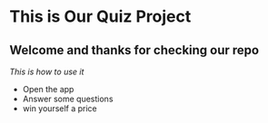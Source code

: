 # This is Our Quiz Project
## Welcome and thanks for checking our repo

*This is how to use it*

- Open the app
- Answer some questions
- win yourself a price
